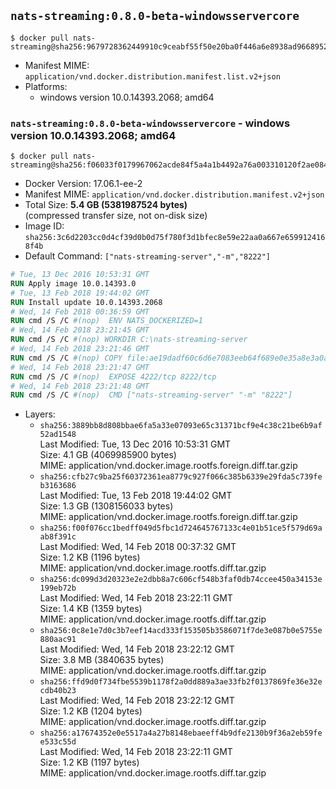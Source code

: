 ## `nats-streaming:0.8.0-beta-windowsservercore`

```console
$ docker pull nats-streaming@sha256:9679728362449910c9ceabf55f50e20ba0f446a6e8938ad96689525ab8370a5a
```

-	Manifest MIME: `application/vnd.docker.distribution.manifest.list.v2+json`
-	Platforms:
	-	windows version 10.0.14393.2068; amd64

### `nats-streaming:0.8.0-beta-windowsservercore` - windows version 10.0.14393.2068; amd64

```console
$ docker pull nats-streaming@sha256:f06033f0179967062acde84f5a4a1b4492a76a003310120f2ae08431cd495ade
```

-	Docker Version: 17.06.1-ee-2
-	Manifest MIME: `application/vnd.docker.distribution.manifest.v2+json`
-	Total Size: **5.4 GB (5381987524 bytes)**  
	(compressed transfer size, not on-disk size)
-	Image ID: `sha256:3c6d2203cc0d4cf39d0b0d75f780f3d1bfec8e59e22aa0a667e6599124168f4b`
-	Default Command: `["nats-streaming-server","-m","8222"]`

```dockerfile
# Tue, 13 Dec 2016 10:53:31 GMT
RUN Apply image 10.0.14393.0
# Tue, 13 Feb 2018 19:44:02 GMT
RUN Install update 10.0.14393.2068
# Wed, 14 Feb 2018 00:36:59 GMT
RUN cmd /S /C #(nop)  ENV NATS_DOCKERIZED=1
# Wed, 14 Feb 2018 23:21:45 GMT
RUN cmd /S /C #(nop) WORKDIR C:\nats-streaming-server
# Wed, 14 Feb 2018 23:21:46 GMT
RUN cmd /S /C #(nop) COPY file:ae19dadf60c6d6e7083eeb64f689e0e35a8e3a0ac783cfd493f64ad62296e5d1 in nats-streaming-server.exe 
# Wed, 14 Feb 2018 23:21:47 GMT
RUN cmd /S /C #(nop)  EXPOSE 4222/tcp 8222/tcp
# Wed, 14 Feb 2018 23:21:48 GMT
RUN cmd /S /C #(nop)  CMD ["nats-streaming-server" "-m" "8222"]
```

-	Layers:
	-	`sha256:3889bb8d808bbae6fa5a33e07093e65c31371bcf9e4c38c21be6b9af52ad1548`  
		Last Modified: Tue, 13 Dec 2016 10:53:31 GMT  
		Size: 4.1 GB (4069985900 bytes)  
		MIME: application/vnd.docker.image.rootfs.foreign.diff.tar.gzip
	-	`sha256:cfb27c9ba25f60372361ea8779c927f066c385b6339e29fda5c739feb3163686`  
		Last Modified: Tue, 13 Feb 2018 19:44:02 GMT  
		Size: 1.3 GB (1308156033 bytes)  
		MIME: application/vnd.docker.image.rootfs.foreign.diff.tar.gzip
	-	`sha256:f00f076cc1bedff049d5fbc1d724645767133c4e01b51ce5f579d69aab8f391c`  
		Last Modified: Wed, 14 Feb 2018 00:37:32 GMT  
		Size: 1.2 KB (1196 bytes)  
		MIME: application/vnd.docker.image.rootfs.diff.tar.gzip
	-	`sha256:dc099d3d20323e2e2dbb8a7c606cf548b3faf0db74ccee450a34153e199eb72b`  
		Last Modified: Wed, 14 Feb 2018 23:22:11 GMT  
		Size: 1.4 KB (1359 bytes)  
		MIME: application/vnd.docker.image.rootfs.diff.tar.gzip
	-	`sha256:0c8e1e7d0c3b7eef14acd333f153505b3586071f7de3e087b0e5755e880aac91`  
		Last Modified: Wed, 14 Feb 2018 23:22:12 GMT  
		Size: 3.8 MB (3840635 bytes)  
		MIME: application/vnd.docker.image.rootfs.diff.tar.gzip
	-	`sha256:ffd9d0f734fbe5539b1178f2a0dd889a3ae33fb2f0137869fe36e32ecdb40b23`  
		Last Modified: Wed, 14 Feb 2018 23:22:12 GMT  
		Size: 1.2 KB (1204 bytes)  
		MIME: application/vnd.docker.image.rootfs.diff.tar.gzip
	-	`sha256:a17674352e0e5517a4a27b8148ebaeeff4b9dfe2130b9f36a2eb59fee533c55d`  
		Last Modified: Wed, 14 Feb 2018 23:22:11 GMT  
		Size: 1.2 KB (1197 bytes)  
		MIME: application/vnd.docker.image.rootfs.diff.tar.gzip
